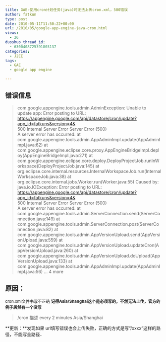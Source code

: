 ```yaml
---
title: GAE-使用cron计划任务(java)时无法上传cron.xml，500错误
author: fatkun
type: post
date: 2010-05-11T11:50:22+00:00
url: /2010/05/google-app-engine-java-cron.html
views:
  - 26
duoshuo_thread_id:
  - 6300408725391803137
categories:
  - J2EE
tags:
  - GAE
  - google app engine

---
```

## 错误信息

> com.google.appengine.tools.admin.AdminException: Unable to update app: Error posting to URL: https://appengine.google.com/api/datastore/cron/update?app_id=fatkuns&version=4&  
> 500 Internal Server Error
> Server Error (500)  
> A server error has occurred.
> at com.google.appengine.tools.admin.AppAdminImpl.update(AppAdminImpl.java:62)
> at com.google.appengine.eclipse.core.proxy.AppEngineBridgeImpl.deploy(AppEngineBridgeImpl.java:271)
> at com.google.appengine.eclipse.core.deploy.DeployProjectJob.runInWorkspace(DeployProjectJob.java:145)
> at org.eclipse.core.internal.resources.InternalWorkspaceJob.run(InternalWorkspaceJob.java:38)
> at org.eclipse.core.internal.jobs.Worker.run(Worker.java:55)
> Caused by: java.io.IOException: Error posting to URL: https://appengine.google.com/api/datastore/cron/update?app_id=fatkuns&version=4&  
> 500 Internal Server Error
> Server Error (500)  
> A server error has occurred.
> at com.google.appengine.tools.admin.ServerConnection.send(ServerConnection.java:149)
> at com.google.appengine.tools.admin.ServerConnection.post(ServerConnection.java:82)
> at com.google.appengine.tools.admin.AppVersionUpload.send(AppVersionUpload.java:559)
> at com.google.appengine.tools.admin.AppVersionUpload.updateCron(AppVersionUpload.java:260)
> at com.google.appengine.tools.admin.AppVersionUpload.doUpload(AppVersionUpload.java:133)
> at com.google.appengine.tools.admin.AppAdminImpl.update(AppAdminImpl.java:56)
> &#8230; 4 more
## 原因：

<span style="font-weight: normal; font-size: 13px;">cron.xml文件书写不正确</span>
<span style="font-size: 13px;"><strong>记得<timezone>Asia/Shanghai</timezone>这个是必须写的，不然无法上传，官方的例子居然有一个没写</strong></span>
> <?xml version=&#8221;1.0&#8243; encoding=&#8221;UTF-8&#8243;?>
> <cronentries>
> <cron>
> <url>/cron</url>
> <description>描述</description>
> <schedule>every 2 minutes</schedule>
> <timezone>Asia/Shanghai</timezone>
> </cron>
> </cronentries>
<div id="_mcePaste" style="position: absolute; left: -10000px; top: 597px; width: 1px; height: 1px; overflow-x: hidden; overflow-y: hidden;">  <?xml version=&#8221;1.0&#8243; encoding=&#8221;UTF-8&#8243;?></div>
<div id="_mcePaste" style="position: absolute; left: -10000px; top: 597px; width: 1px; height: 1px; overflow-x: hidden; overflow-y: hidden;">  <cronentries></div>
<div id="_mcePaste" style="position: absolute; left: -10000px; top: 597px; width: 1px; height: 1px; overflow-x: hidden; overflow-y: hidden;">  <cron></div>
<div id="_mcePaste" style="position: absolute; left: -10000px; top: 597px; width: 1px; height: 1px; overflow-x: hidden; overflow-y: hidden;">  <url>/cron</url></div>
<div id="_mcePaste" style="position: absolute; left: -10000px; top: 597px; width: 1px; height: 1px; overflow-x: hidden; overflow-y: hidden;">  <description>描述</description></div>
<div id="_mcePaste" style="position: absolute; left: -10000px; top: 597px; width: 1px; height: 1px; overflow-x: hidden; overflow-y: hidden;">  <schedule>every 2 minutes</schedule></div>
<div id="_mcePaste" style="position: absolute; left: -10000px; top: 597px; width: 1px; height: 1px; overflow-x: hidden; overflow-y: hidden;">  <timezone>Asia/Shanghai</timezone></div>
<div id="_mcePaste" style="position: absolute; left: -10000px; top: 597px; width: 1px; height: 1px; overflow-x: hidden; overflow-y: hidden;">  </cron></div>
<div id="_mcePaste" style="position: absolute; left: -10000px; top: 597px; width: 1px; height: 1px; overflow-x: hidden; overflow-y: hidden;">  </cronentries></div>
**更新：**发现如果 url填写错误也会上传失败，正确的方式是写“/xxxx”这样的路径，不能写全路径..